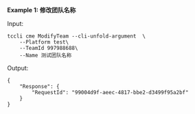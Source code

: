 **Example 1: 修改团队名称**



Input: 

```
tccli cme ModifyTeam --cli-unfold-argument  \
    --Platform test\
    --TeamId 997988688\
    --Name 测试团队名称
```

Output: 
```
{
    "Response": {
        "RequestId": "99004d9f-aeec-4817-bbe2-d3499f95a2bf"
    }
}
```

